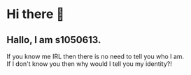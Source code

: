 # Hi there 👋
**Hallo, I am s1050613.**
---
If you know me IRL then there is no need to tell you who I am.  
If I don't know you then why would I tell you my identity?!

<!--
**s1050613/s1050613** is a ✨ _special_ ✨ repository because its `README.md` (this file) appears on your GitHub profile.

Here are some ideas to get you started:

- 🔭 I’m currently working on ...
- 🌱 I’m currently learning ...
- 👯 I’m looking to collaborate on ...
- 🤔 I’m looking for help with ...
- 💬 Ask me about ...
- 📫 How to reach me: ...
- 😄 Pronouns: ...
- ⚡ Fun fact: ...
-->
